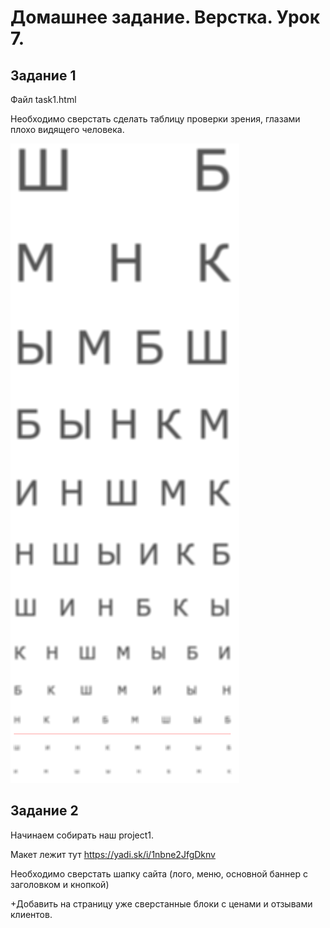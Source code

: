 # Домашнее задание. Верстка. Урок 7.

## Задание 1

Файл task1.html

Необходимо сверстать сделать таблицу проверки зрения, глазами плохо видящего человека.

![task1.png](task1.png)

## Задание 2

Начинаем собирать наш project1.

Макет лежит тут https://yadi.sk/i/1nbne2JfgDknv

Необходимо сверстать шапку сайта (лого, меню, основной баннер с заголовком и кнопкой)

+Добавить на страницу уже сверстанные блоки с ценами и отзывами клиентов.



